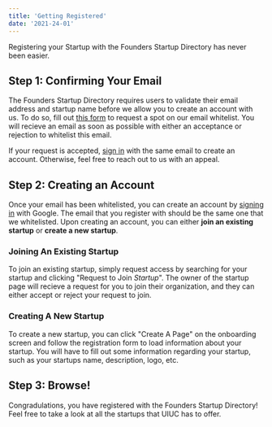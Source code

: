 ```yaml
---
title: 'Getting Registered'
date: '2021-24-01'
---
```


Registering your Startup with the Founders Startup Directory has never been easier.

## Step 1: Confirming Your Email
The Founders Startup Directory requires users to validate their email address and startup name before we allow you to create an account with us. To do so, fill out [this form](https://forms.gle/i9mPTqByaueSQi1KA) to request a spot on our email whitelist. You will recieve an email as soon as possible with either an acceptance or rejection to whitelist this email.

If your request is accepted, [sign in](/api/auth/login) with the same email to create an account. Otherwise, feel free to reach out to us with an appeal.

## Step 2: Creating an Account
Once your email has been whitelisted, you can create an account by [signing in](/api/auth/login) with Google. The email that you register with should be the same one that we whitelisted. Upon creating an account, you can either **join an existing startup** or **create a new startup**.

### Joining An Existing Startup
To join an existing startup, simply request access by searching for your startup and clicking "Request to Join *Startup*". The owner of the startup page will recieve a request for you to join their organization, and they can either accept or reject your request to join.

### Creating A New Startup
To create a new startup, you can click "Create A Page" on the onboarding screen and follow the registration form to load information about your startup. You will have to fill out some information regarding your startup, such as your startups name, description, logo, etc.

## Step 3: Browse!
Congradulations, you have registered with the Founders Startup Directory! Feel free to take a look at all the startups that UIUC has to offer.